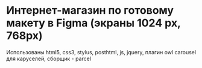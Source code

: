 # Интернет-магазин по готовому макету в Figma (экраны 1024 px, 768px)
Использованы html5, css3, stylus, posthtml, js, jquery, плагин owl carousel для каруселей, сборщик - parcel
